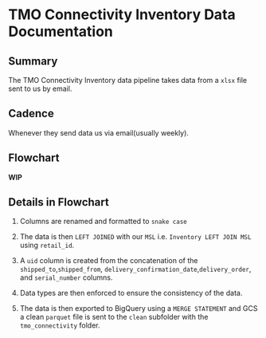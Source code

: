 # TMO Connectivity Inventory Data Documentation

## Summary
The TMO Connectivity Inventory data pipeline takes data from a `xlsx` file sent to us by email.


## Cadence
Whenever they send data us via email(usually weekly).


## Flowchart
**WIP**

## Details in Flowchart

1. Columns are renamed and formatted to `snake case`

2. The data is then `LEFT JOINED` with our `MSL` i.e. `Inventory LEFT JOIN MSL` using `retail_id`.
3. A `uid` column is created from the concatenation of the  `shipped_to`,`shipped_from`, `delivery_confirmation_date`,`delivery_order`, and `serial_number` columns.
4. Data types are then enforced to ensure the consistency of the data.
5. The data is then exported to BigQuery using a `MERGE STATEMENT` and GCS a clean `parquet` file is sent to the `clean` subfolder with the `tmo_connectivity` folder.


